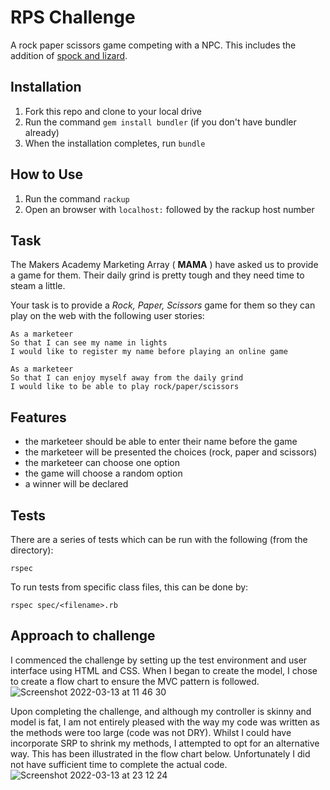 # RPS Challenge
A rock paper scissors game competing with a NPC. This includes the addition of [spock and lizard](http://en.wikipedia.org/wiki/Rock-paper-scissors-lizard-Spock_).

Installation
-----
1. Fork this repo and clone to your local drive
2. Run the command `gem install bundler` (if you don't have bundler already)
3. When the installation completes, run `bundle`

How to Use
-----
1. Run the command `rackup` 
2. Open an browser with `localhost:` followed by the rackup host number

Task
----

The Makers Academy Marketing Array ( **MAMA** ) have asked us to provide a game for them. Their daily grind is pretty tough and they need time to steam a little.

Your task is to provide a _Rock, Paper, Scissors_ game for them so they can play on the web with the following user stories:

```
As a marketeer
So that I can see my name in lights
I would like to register my name before playing an online game

As a marketeer
So that I can enjoy myself away from the daily grind
I would like to be able to play rock/paper/scissors
```

Features
----
- the marketeer should be able to enter their name before the game
- the marketeer will be presented the choices (rock, paper and scissors)
- the marketeer can choose one option
- the game will choose a random option
- a winner will be declared

Tests
----
There are a series of tests which can be run with the following (from the directory):
```
rspec
```
To run tests from specific class files, this can be done by:
```
rspec spec/<filename>.rb
```

Approach to challenge
----
I commenced the challenge by setting up the test environment and user interface using HTML and CSS. When I began to create the model, I chose to create a flow chart to ensure the MVC pattern is followed.
![Screenshot 2022-03-13 at 11 46 30](https://user-images.githubusercontent.com/74867241/158057911-0a32e0f1-4b59-4f0f-8f2d-46ceead8ddba.png)

Upon completing the challenge, and although my controller is skinny and model is fat, I am not entirely pleased with the way my code was written as the methods were too large (code was not DRY). Whilst I could have incorporate SRP to shrink my methods, I attempted to opt for an alternative way. This has been illustrated in the flow chart below. Unfortunately I did not have sufficient time to complete the actual code.
![Screenshot 2022-03-13 at 23 12 24](https://user-images.githubusercontent.com/74867241/158083344-6df5c61c-3cd1-43d2-a1ec-b31d2755c8f6.png)

